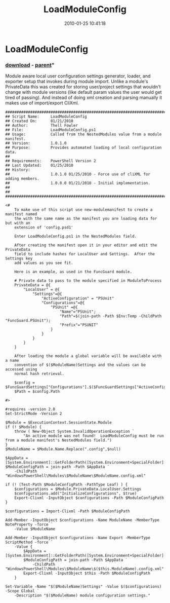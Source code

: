 ﻿---
pid:            1608
parent:         1604
children:       
poster:         Thell
title:          LoadModuleConfig
date:           2010-01-25 10:41:18
format:         posh
---

# LoadModuleConfig

### [download](1608.ps1) - [parent](1604.md)"

Module aware local user configuration settings generator, loader, and exporter setup that invokes during module import.  Unlike a module's PrivateData this was created for storing user/project settings that wouldn't change with module versions (like default param values the user would get tired of passing).  And instead of doing xml creation and parsing manually it makes use of import/export CliXml.

```posh
################################################################################
## Script Name:     LoadModuleConfig
## Created On:      01/21/2010
## Author:          Thell Fowler
## File:            LoadModuleConfig.ps1
## Usage:           Called from the NestedModules value from a module manifest.
## Version:         1.0.1.0
## Purpose:         Provides automated loading of local configuration data.
##
## Requirements:    PowerShell Version 2
## Last Updated:    01/25/2010
## History:
##					1.0.1.0 01/25/2010 - Force use of cliXML for adding members.
##					1.0.0.0 01/21/2010 - Initial implementation.
##
##
################################################################################

<#
	To make use of this script use new-modulemanifest to create a manifest named
	the with the same name as the manifest you are loading data for but with an
	extension of 'config.psd1'
	
	Enter LoadModuleConfig.ps1 in the NestedModules field.
	
	After creating the manifest open it in your editor and edit the PrivateData
	field to include hashes for LocalUser and Settings.  After the Settings key
	add values as you see fit.
	
	Here is an example, as used in the FuncGuard module.
	
	# Private data to pass to the module specified in ModuleToProcess
	PrivateData = @{
		"LocalUser" = @{
			"Settings"=@{
				"ActiveConfiguration" = "PSUnit"
				"Configurations"=@{
					"PSUnit" =@{
						"Name"="PSUnit";
						"Path"=$(join-path -Path $Env:Temp -ChildPath "FuncGuard.PSUnit");
						"Prefix"="PSUNIT"
					}
				}
			}
		}
	}
	
	After loading the module a global variable will be available with a name
	convention of $($ModuleName)Settings and the values can be accessed using
	normal hash retrieval.
	
	$config = $FuncGuardSettings["Configurations"].$($FuncGuardSettings["ActiveConfiguration"])
	$Path = $config.Path

#>

#requires -version 2.0
Set-StrictMode -Version 2

$Module = $ExecutionContext.SessionState.Module
if (! $Module) {
	throw ( New-Object System.InvalidOperationException `
		"An active module was not found!  LoadModuleConfig must be run from a module manifest's NestedModules field.")
}
$ModuleName = $Module.Name.Replace(".config",$null)

$AppData = [System.Environment]::GetFolderPath([System.Environment+SpecialFolder]::LocalApplicationData)
$ModuleConfigPath = join-path -Path $AppData `
	-ChildPath "WindowsPowerShell\Modules\$ModuleName\$ModuleName.config.xml"

if (! (Test-Path $ModuleConfigPath -PathType Leaf) ) {
	$configurations = $Module.PrivateData.LocalUser.Settings
	$configurations.add("InitializeConfigurations", $true)
	Export-Clixml -InputObject $configurations -Path $ModuleConfigPath
}

$configurations = Import-Clixml -Path $ModuleConfigPath

Add-Member -InputObject $configurations -Name ModuleName -MemberType NoteProperty -force `
	-Value $ModuleName

Add-Member -InputObject $configurations -Name Export -MemberType ScriptMethod -force `
	-Value {
		$AppData = [System.Environment]::GetFolderPath([System.Environment+SpecialFolder]::LocalApplicationData)
		$ModuleConfigPath = join-path -Path $AppData `
			-ChildPath "WindowsPowerShell\Modules\$ModuleName\$($this.ModuleName).config.xml"
		Export-Clixml -InputObject $this -Path $ModuleConfigPath
	}

Set-Variable -Name "$($ModuleName)Settings" -Value $($configurations) -Scope Global `
	-Description "$($ModuleName) module configuration settings."

```
